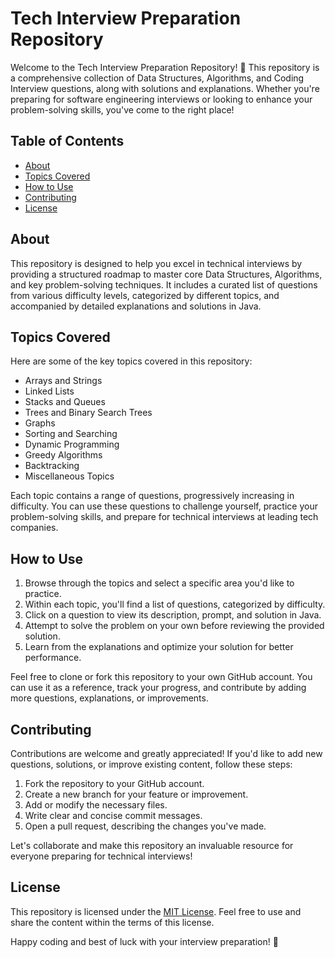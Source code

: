 # Tech Interview Preparation Repository

Welcome to the Tech Interview Preparation Repository! 🚀 This repository is a comprehensive collection of Data Structures, Algorithms, and Coding Interview questions, along with solutions and explanations. Whether you're preparing for software engineering interviews or looking to enhance your problem-solving skills, you've come to the right place!

## Table of Contents

- [About](#about)
- [Topics Covered](#topics-covered)
- [How to Use](#how-to-use)
- [Contributing](#contributing)
- [License](#license)

## About

This repository is designed to help you excel in technical interviews by providing a structured roadmap to master core Data Structures, Algorithms, and key problem-solving techniques. It includes a curated list of questions from various difficulty levels, categorized by different topics, and accompanied by detailed explanations and solutions in Java.

## Topics Covered

Here are some of the key topics covered in this repository:

- Arrays and Strings
- Linked Lists
- Stacks and Queues
- Trees and Binary Search Trees
- Graphs
- Sorting and Searching
- Dynamic Programming
- Greedy Algorithms
- Backtracking
- Miscellaneous Topics

Each topic contains a range of questions, progressively increasing in difficulty. You can use these questions to challenge yourself, practice your problem-solving skills, and prepare for technical interviews at leading tech companies.

## How to Use

1. Browse through the topics and select a specific area you'd like to practice.
2. Within each topic, you'll find a list of questions, categorized by difficulty.
3. Click on a question to view its description, prompt, and solution in Java.
4. Attempt to solve the problem on your own before reviewing the provided solution.
5. Learn from the explanations and optimize your solution for better performance.

Feel free to clone or fork this repository to your own GitHub account. You can use it as a reference, track your progress, and contribute by adding more questions, explanations, or improvements.

## Contributing

Contributions are welcome and greatly appreciated! If you'd like to add new questions, solutions, or improve existing content, follow these steps:

1. Fork the repository to your GitHub account.
2. Create a new branch for your feature or improvement.
3. Add or modify the necessary files.
4. Write clear and concise commit messages.
5. Open a pull request, describing the changes you've made.

Let's collaborate and make this repository an invaluable resource for everyone preparing for technical interviews!

## License

This repository is licensed under the [MIT License](LICENSE). Feel free to use and share the content within the terms of this license.

Happy coding and best of luck with your interview preparation! 🌟
